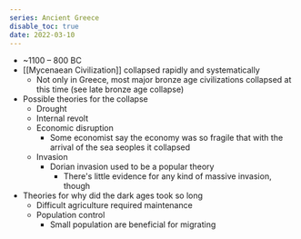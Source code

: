 ```yaml
---
series: Ancient Greece
disable_toc: true
date: 2022-03-10
---
```


- ~1100 – 800 BC
- [[Mycenaean Civilization]] collapsed rapidly and systematically
    - Not only in Greece, most major bronze age civilizations collapsed at this time (see late bronze age collapse)
- Possible theories for the collapse
    - Drought
    - Internal revolt
    - Economic disruption
        - Some economist say the economy was so fragile that with the arrival of the sea seoples it collapsed
    - Invasion
        - Dorian invasion used to be a popular theory
            - There's little evidence for any kind of massive invasion, though
- Theories for why did the dark ages took so long
    - Difficult agriculture required maintenance
    - Population control
		- Small population are beneficial for migrating
